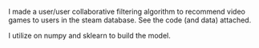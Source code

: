 I made a user/user collaborative filtering algorithm to recommend video games to users in the steam database. See the code (and data) attached.

I utilize on numpy and sklearn to build the model.
